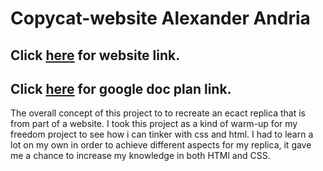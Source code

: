 # Copycat-website Alexander Andria
## Click [here](https://224d157be11e447889313866f3648670.vfs.cloud9.us-west-2.amazonaws.com/_static/web-design/copycat-website/inder.html) for website link.   
## Click [here](https://docs.google.com/document/d/1goGoY9HDfj65j96w6HQDNpVhTazccxA-ehepEXYFOJE/edit) for google doc plan link. 

The overall concept of this project to to recreate an ecact replica that is from part of a website. I took this project as a kind of warm-up for my freedom project to see how i can tinker with css and html. I had to learn a lot on my own in order to achieve different aspects for my replica, it gave me a chance to increase my knowledge in both HTMl and CSS. 